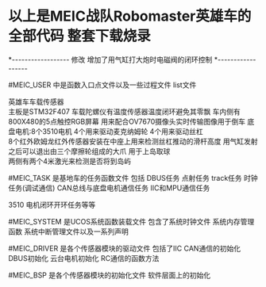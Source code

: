 # 以上是MEIC战队Robomaster英雄车的全部代码 整套下载烧录

*------------------
修改 增加了用气缸打大炮时电磁阀的闭环控制
*------------------

#MEIC_USER 中是函数入口点文件以及一些过程文件 list文件

英雄车车载传感器   
主板是STM32F407 
车载陀螺仪有温度传感器温度闭环避免其零飘 
车内侧有800X480的5点触控RGB屏幕 用来配合OV7670摄像头实时传输图像用于倒车
底盘电机:8个3510电机  4个用来驱动麦克纳姆轮  4个用来驱动丝杠   
8个红外欧姆龙红外传感器安装在中座上用来检测丝杠推动的滑杆高度
用气缸发射之后可以退出由三个摩擦轮组成的大爪 用于上岛取球  
两侧有两个4米激光来检测是否将到岛屿 


#MEIC_TASK 是基地车的任务函数文件 包括 DBUS任务 点射任务 track任务 时钟任务(调试通信) CAN总线与底盘电机通信任务 IIC和MPU通信任务

3510 电机闭环开环任务等等

#MEIC_SYSTEM 是UCOS系统函数装载文件
包含了系统时钟文件 系统内存管理函数 系统中断管理文件以及一系列声明

#MEIC_DRIVER 是各个传感器模块的驱动文件
包括了IIC CAN通信的初始化 DBUS初始化  云台电机初始化 RC通信的函数方法

#MEIC_BSP 是各个传感器模块的初始化文件
软件层面上的初始化
